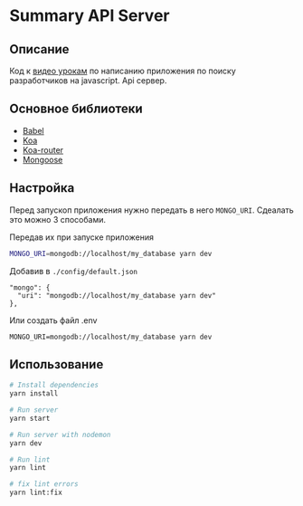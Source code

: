 # Summary API Server
## Описание
Код к [видео урокам](https://www.youtube.com/playlist?list=PLagB2DCVvgKn5XYysf5FpLQBbswAuJUwd) по написанию приложения по поиску разработчиков на javascript. Api сервер.

## Основное библиотеки
* [Babel](https://babeljs.io/)
* [Koa](http://koajs.com/)
* [Koa-router](https://github.com/alexmingoia/koa-router)
* [Mongoose](https://github.com/Automattic/mongoose)

## Настройка
Перед запускоп приложения нужно передать в него `MONGO_URI`.
Сдеалать это можно 3 способами.

Передав их при запуске приложения 
```sh
MONGO_URI=mongodb://localhost/my_database yarn dev 
```

Добавив в `./config/default.json`
```
"mongo": {
  "uri": "mongodb://localhost/my_database yarn dev"
},
```
Или создать файл .env
```
MONGO_URI=mongodb://localhost/my_database yarn dev
```


## Использование
```sh
# Install dependencies
yarn install
```

```sh
# Run server
yarn start
```

```sh
# Run server with nodemon
yarn dev
```

```sh
# Run lint
yarn lint
```

```sh
# fix lint errors
yarn lint:fix
```

